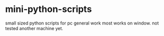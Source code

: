# mini-python-scripts
small sized python scripts for pc general work most works on window. not tested another machine yet.
